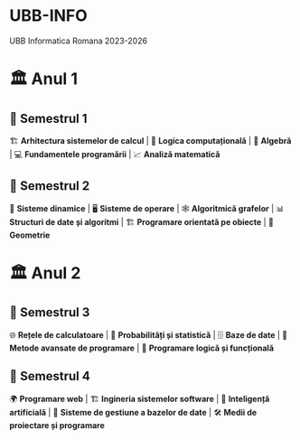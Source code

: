# UBB-INFO
UBB Informatica Romana 2023-2026
# 🏛️ **Anul 1**

## 📅 **Semestrul 1**
🏗️ **Arhitectura sistemelor de calcul** | 🤖 **Logica computațională** | 🔢 **Algebră** | 💻 **Fundamentele programării** | 📈 **Analiză matematică**

## 📅 **Semestrul 2**
🔄 **Sisteme dinamice** | 🖥️ **Sisteme de operare** | 🕸️ **Algoritmică grafelor** | 📊 **Structuri de date și algoritmi** | 🏗️ **Programare orientată pe obiecte** | 📐 **Geometrie**

# 🏛️ **Anul 2**

## 📅 **Semestrul 3**
🌐 **Rețele de calculatoare** | 🎲 **Probabilități și statistică** | 🗄️ **Baze de date** | 🚀 **Metode avansate de programare** | 🔗 **Programare logică și funcțională**

## 📅 **Semestrul 4**
🌍 **Programare web** | 🏗️ **Ingineria sistemelor software** | 🧠 **Inteligență artificială** | 💾 **Sisteme de gestiune a bazelor de date** | 🛠️ **Medii de proiectare și programare**
